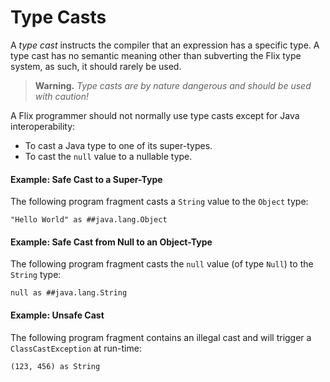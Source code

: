 # Type Casts

A *type cast* instructs the compiler that an expression has a specific type. A type cast has no semantic meaning other than subverting the Flix type system, as such, it should rarely be used. 

> **Warning️️.** *Type casts are by nature dangerous and should be used with caution!*

A Flix programmer should not normally use type casts except for Java interoperability:

- To cast a Java type to one of its super-types.
- To cast the `null` value to a nullable type.

#### Example: Safe Cast to a Super-Type

The following program fragment casts a `String` value to the `Object` type:

```flix
"Hello World" as ##java.lang.Object
```

#### Example: Safe Cast from Null to an Object-Type

The following program fragment casts the `null` value (of type `Null`) to the `String` type:

```flix
null as ##java.lang.String
```

#### Example: Unsafe Cast

The following program fragment contains an illegal cast and will trigger a `ClassCastException` at run-time:

```flix
(123, 456) as String
```
